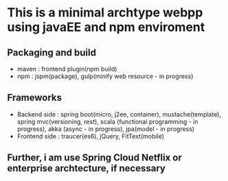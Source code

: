 # This is a minimal archtype webpp using javaEE and npm enviroment

## Packaging and build
  - maven : frontend plugin(npm build)
  - npm : jspm(package), gulp(minify web resource - in progress)

## Frameworks
  - Backend side : spring boot(micro, j2ee, container), mustache(template), spring mvc(versioning, rest), scala (functional programming - in progress), akka (async - in progress), jpa(model - in progress) 
  - Frontend side : traucer(es6), jQuery, FitText(mobile)

## Further, i am use Spring Cloud Netflix or enterprise archtecture, if necessary
